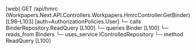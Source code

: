 [web] GET /api/hmrc  (Workpapers.Next.API.Controllers.Workpapers.HmrcController.GetBinder)  [L98–L103] [auth=AuthorizationPolicies.User]
  └─ calls BinderRepository.ReadQuery [L100]
  └─ queries Binder [L100]
    └─ reads_from Binders
  └─ uses_service IControlledRepository<Binder>
    └─ method ReadQuery [L100]

